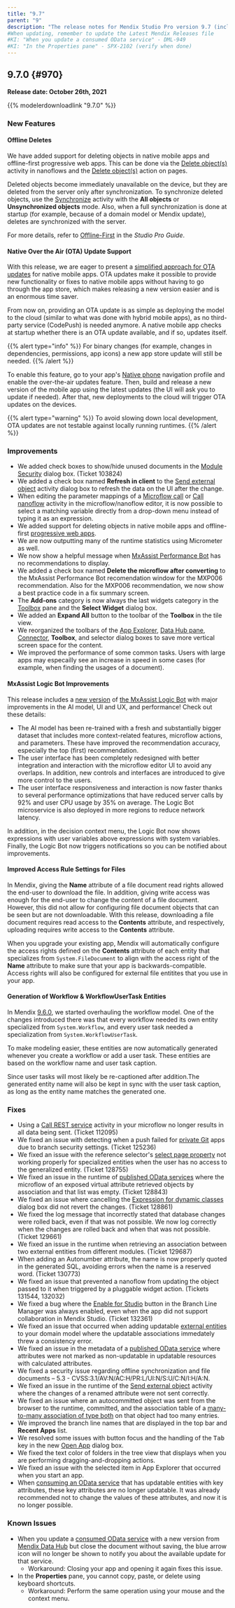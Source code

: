 ```yaml
---
title: "9.7"
parent: "9"
description: "The release notes for Mendix Studio Pro version 9.7 (including all patches) with details on new features, bug fixes, and known issues."
#When updating, remember to update the Latest Mendix Releases file
#KI: "When you update a consumed OData service" - DML-949
#KI: "In the Properties pane" - SPX-2102 (verify when done)
---
```


## 9.7.0 {#970}

**Release date: October 26th, 2021**

{{% modelerdownloadlink "9.7.0" %}}

### New Features

#### Offline Deletes

We have added support for deleting objects in native mobile apps and offline-first progressive web apps. This can be done via the [Delete object(s)](/refguide/deleting-objects#delete-in-nano) activity in nanoflows and the [Delete object(s)](/refguide/deleting-objects#action) action on pages.

Deleted objects become immediately unavailable on the device, but they are deleted from the server only after synchronization. To synchronize deleted objects, use the [Synchronize](/refguide/synchronize) activity with the **All objects** or **Unsynchronized objects** mode. Also, when a full synchronization is done at startup (for example, because of a domain model or Mendix update), deletes are synchronized with the server.

For more details, refer to [Offline-First](/refguide/offline-first) in the *Studio Pro Guide*.

#### Native Over the Air (OTA) Update Support

With this release, we are eager to present a [simplified approach for OTA updates](/howto/mobile/how-to-ota) for native mobile apps. OTA updates make it possible to provide new functionality or fixes to native mobile apps without having to go through the app store, which makes releasing a new version easier and is an enormous time saver.

From now on, providing an OTA update is as simple as deploying the model to the cloud (similar to what was done with hybrid mobile apps), as no third-party service (CodePush) is needed anymore. A native mobile app checks at startup whether there is an OTA update available, and if so, updates itself. 

{{% alert type="info" %}}
For binary changes (for example, changes in dependencies, permissions, app icons) a new app store update will still be needed.
{{% /alert %}}

To enable this feature, go to your app's [Native phone](/refguide/navigation#native-phone) navigation profile and enable the over-the-air updates feature. Then, build and release a new version of the mobile app using the latest updates (the UI will ask you to update if needed). After that, new deployments to the cloud will trigger OTA updates on the devices.

{{% alert type="warning" %}}
To avoid slowing down local development, OTA updates are not testable against locally running runtimes.
{{% /alert %}}

### Improvements

* We added check boxes to show/hide unused documents in the [Module Security](/refguide/module-security) dialog box. (Ticket 103824)
* We added a check box named **Refresh in client** to the [Send external object](/refguide/send-external-object) activity dialog box to refresh the data on the UI after the change.
* When editing the parameter mappings of a [Microflow call](/refguide/microflow-call) or [Call nanoflow](/refguide/nanoflow-call) activity in the microflow/nanoflow editor, it is now possible to select a matching variable directly from a drop-down menu instead of typing it as an expression.
* We added support for deleting objects in native mobile apps and offline-first [progressive web apps](/refguide/progressive-web-app).
* We are now outputting many of the runtime statistics using Micrometer as well.
* We now show a helpful message when [MxAssist Performance Bot](/refguide/mx-assist-performance-bot) has no recommendations to display.
* We added a check box named **Delete the microflow after converting** to the MxAssist Performance Bot recomendation window for the MXP006 recommendation. Also for the MXP006 recommendation, we now show a best practice code in a fix summary screen.
* The **Add-ons** category is now always the last widgets category in the [Toolbox](/refguide/view-menu#toolbox) pane and the **Select Widget** dialog box.
* We added an **Expand All** button to the toolbar of the **Toolbox** in the tile view.
* We reorganized the toolbars of the [App Explorer](/refguide/project-explorer), [Data Hub pane](/refguide/data-hub-pane), [Connector](/refguide/view-menu#connector), **Toolbox**, and selector dialog boxes to save more vertical screen space for the content.
* We improved the performance of some common tasks. Users with large apps may especailly see an increase in speed in some cases (for example, when finding the usages of a document).

#### MxAssist Logic Bot Improvements

This release includes a [new version](https://www.mendix.com/blog/mendix-mxassist-logic-bot-upgrade/) of [the MxAssist Logic Bot](/refguide/mx-assist-logic-bot) with major improvements in the AI model, UI and UX, and performance! Check out these details:

* The AI model has been re-trained with a fresh and substantially bigger dataset that includes more context-related features, microflow actions, and parameters. These have improved the recommendation accuracy, especially the top (first) recommendation.
* The user interface has been completely redesigned with better integration and interaction with the microflow editor UI to avoid any overlaps. In addition, new controls and interfaces are introduced to give more control to the users. 
* The user interface responsiveness and interaction is now faster thanks to several performance optimizations that have reduced server calls by 92% and user CPU usage by 35% on average. The Logic Bot microservice is also deployed in more regions to reduce network latency.

In addition, in the decision context menu, the Logic Bot now shows expressions with user variables above expressions with system variables. Finally, the Logic Bot now triggers notifications so you can be notified about improvements.

#### Improved Access Rule Settings for Files

In Mendix, giving the **Name** attribute of a file document read rights allowed the end-user to download the file. In addition, giving write access was enough for the end-user to change the content of a file document. However, this did not allow for configuring file document objects that can be seen but are not downloadable. With this release, downloading a file document requires read access to the **Contents** attribute, and respectively, uploading requires write access to the **Contents** attribute.

When you upgrade your existing app, Mendix will automatically configure the access rights defined on the **Contents** attribute of each entity that specializes from `System.FileDocument` to align with the access right of the **Name** attribute to make sure that your app is backwards-compatible. Access rights will also be configured for external file entitites that you use in your app.

#### Generation of Workflow & WorkflowUserTask Entities

In Mendix [9.6.0](9.6#960), we started overhauling the workflow model. One of the changes introduced there was that every workflow needed its own entity specialized from `System.Workflow`, and every user task needed a specialization from `System.WorkflowUserTask`.

To make modeling easier, these entities are now automatically generated whenever you create a workflow or add a user task. These entities are based on the workflow name and user task caption.

Since user tasks will most likely be re-captioned after addition.The generated entity name will also be kept in sync with the user task caption, as long as the entity name matches the generated one.

### Fixes

* Using a [Call REST service](/refguide/call-rest-action) activity in your microflow no longer results in all data being sent. (Ticket 112095)
* We fixed an issue with detecting when a push failed for [private Git](/refguide/branch-line-manager-dialog#byo-server-app) apps due to branch security settings. (Ticket 125236)
* We fixed an issue with the reference selector's [select page property](/refguide/reference-selector#select-page) not working properly for specialized entities when the user has no access to the generalized entity. (Ticket 128755)
* We fixed an issue in the runtime of [published OData services](/refguide/published-odata-services) where the microflow of an exposed virtual attribute retrieved objects by association and that list was empty. (Ticket 128843)
* We fixed an issue where cancelling the [Expression for dynamic classes](/refguide/common-widget-properties#dynamicclasses) dialog box did not revert the changes. (Ticket 128861)
* We fixed the log message that incorrectly stated that database changes were rolled back, even if that was not possible. We now log correctly when the changes are rolled back and when that was not possible.  (Ticket 129661)
* We fixed an issue in the runtime when retrieving an association between two external entities from different modules. (Ticket 129687)
* When adding an Autonumber attribute, the name is now properly quoted in the generated SQL, avoiding errors when the name is a reserved word. (Ticket 130773)
* We fixed an issue that prevented a nanoflow from updating the object passed to it when triggered by a pluggable widget action. (Tickets 131544, 132032)
* We fixed a bug where the [Enable for Studio](/refguide/collaborative-development#managing-studio) button in the Branch Line Manager was always enabled, even when the app did not support collaboration in Mendix Studio. (Ticket 132361)
* We fixed an issue that occurred when adding updatable [external entities](/refguide/external-entities) to your domain model where the updatable associations immedately threw a consistency error.
* We fixed an issue in the metadata of a [published OData service](/refguide/published-odata-services) where attributes were not marked as non-updatable in updatable resources with calculated attributes.
* We fixed a security issue regarding offline synchronization and file documents – 5.3 - CVSS:3.1/AV:N/AC:H/PR:L/UI:N/S:U/C:N/I:H/A:N.
* We fixed an issue in the runtime of the [Send external object](/refguide/send-external-object) activity where the changes of a renamed attribute were not sent correctly. 
* We fixed an issue where an autocommitted object was sent from the browser to the runtime, committed, and the association table of a [many-to-many association of type both](/refguide/associations#many-to-many-both) on that object had too many entries.
* We improved the branch line names that are displayed in the top bar and **Recent Apps** list.
* We resolved some issues with button focus and the handling of the <kbd>Tab</kbd> key in the new [Open App](/refguide/open-app-dialog) dialog box.
* We fixed the text color of folders in the tree view that displays when you are performing dragging-and-dropping actions.
* We fixed an issue with the selected item in App Explorer that occurred when you start an app.
* When [consuming an OData service](/refguide/consumed-odata-services) that has updatable entities with key attributes, these key attributes are no longer updatable. It was already recommended not to change the values of these attributes, and now it is no longer possible.

### Known Issues

* When you update a [consumed OData service](/refguide/consumed-odata-service) with a new version from [Mendix Data Hub](/data-hub/) but close the document without saving, the blue arrow icon will no longer be shown to notify you about the available update for that service.
	* Workaround: Closing your app and opening it again fixes this issue.
* In the **Properties** pane, you cannot copy, paste, or delete using keyboard shortcuts.
	* Workaround: Perform the same operation using your mouse and the context menu.

